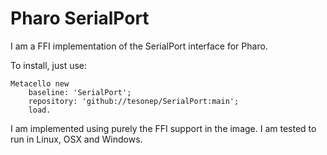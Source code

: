 # Pharo SerialPort

I am a FFI implementation of the SerialPort interface for Pharo.

To install, just use: 

```Smalltalk
Metacello new
	baseline: 'SerialPort';
	repository: 'github://tesonep/SerialPort:main';
	load.
```

I am implemented using purely the FFI support in the image.
I am tested to run in Linux, OSX and Windows.
